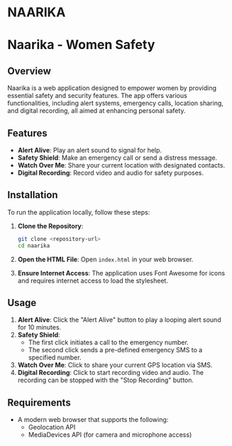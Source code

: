 # NAARIKA
# Naarika - Women Safety

## Overview
Naarika is a web application designed to empower women by providing essential safety and security features. The app offers various functionalities, including alert systems, emergency calls, location sharing, and digital recording, all aimed at enhancing personal safety.

## Features
- **Alert Alive**: Play an alert sound to signal for help.
- **Safety Shield**: Make an emergency call or send a distress message.
- **Watch Over Me**: Share your current location with designated contacts.
- **Digital Recording**: Record video and audio for safety purposes.

## Installation
To run the application locally, follow these steps:

1. **Clone the Repository**:
   ```bash
   git clone <repository-url>
   cd naarika
   ```

2. **Open the HTML File**:
   Open `index.html` in your web browser.

3. **Ensure Internet Access**:
   The application uses Font Awesome for icons and requires internet access to load the stylesheet.

## Usage
1. **Alert Alive**: Click the "Alert Alive" button to play a looping alert sound for 10 minutes.
2. **Safety Shield**: 
   - The first click initiates a call to the emergency number.
   - The second click sends a pre-defined emergency SMS to a specified number.
3. **Watch Over Me**: Click to share your current GPS location via SMS.
4. **Digital Recording**: Click to start recording video and audio. The recording can be stopped with the "Stop Recording" button.

## Requirements
- A modern web browser that supports the following:
  - Geolocation API
  - MediaDevices API (for camera and microphone access)

